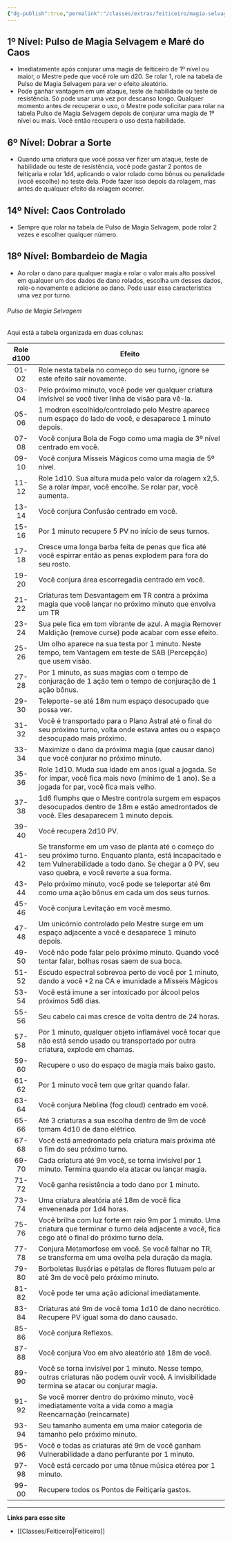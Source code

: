 ```yaml
---
{"dg-publish":true,"permalink":"/classes/extras/feiticeiro/magia-selvagem/","created":"2024-07-25T19:04:29.192-03:00","updated":"2024-07-28T22:15:59.460-03:00"}
---
```



## 1º Nível: Pulso de Magia Selvagem e Maré do Caos
- Imediatamente após conjurar uma magia de feiticeiro de 1º nível ou maior, o Mestre pede que você role um d20. Se rolar 1, role na tabela de Pulso de Magia Selvagem para ver o efeito aleatório.
- Pode ganhar vantagem em um ataque, teste de habilidade ou teste de resistência. Só pode usar uma vez por descanso longo. Qualquer momento antes de recuperar o uso, o Mestre pode solicitar para rolar na tabela Pulso de Magia Selvagem depois de conjurar uma magia de 1º nível ou mais. Você então recupera o uso desta habilidade.

## 6º Nível: Dobrar a Sorte
- Quando uma criatura que você possa ver fizer um ataque, teste de habilidade ou teste de resistência, você pode gastar 2 pontos de feitiçaria e rolar 1d4, aplicando o valor rolado como bônus ou penalidade (você escolhe) no teste dela. Pode fazer isso depois da rolagem, mas antes de qualquer efeito da rolagem ocorrer.

## 14º Nível: Caos Controlado
- Sempre que rolar na tabela de Pulso de Magia Selvagem, pode rolar 2 vezes e escolher qualquer número.

## 18º Nível: Bombardeio de Magia
- Ao rolar o dano para qualquer magia e rolar o valor mais alto possível em qualquer um dos dados de dano rolados, escolha um desses dados, role-o novamente e adicione ao dano. Pode usar essa característica uma vez por turno.

###### Pulso de Magia Selvagem 

Aqui está a tabela organizada em duas colunas:

| Role d100 | Efeito |
|:--------:|-|
| 01-02 | Role nesta tabela no começo do seu turno, ignore se este efeito sair novamente. |
| 03-04 | Pelo próximo minuto, você pode ver qualquer criatura invisível se você tiver linha de visão para vê-la. |
| 05-06 | 1 modron escolhido/controlado pelo Mestre aparece num espaço do lado de você, e desaparece 1 minuto depois. |
| 07-08 | Você conjura Bola de Fogo como uma magia de 3º nível centrado em você. |
| 09-10 | Você conjura Mísseis Mágicos como uma magia de 5º nível. |
| 11-12 | Role 1d10. Sua altura muda pelo valor da rolagem x2,5. Se a rolar ímpar, você encolhe. Se rolar par, você aumenta. |
| 13-14 | Você conjura Confusão centrado em você. |
| 15-16 | Por 1 minuto recupere 5 PV no início de seus turnos. |
| 17-18 | Cresce uma longa barba feita de penas que fica até você espirrar então as penas explodem para fora do seu rosto. |
| 19-20 | Você conjura área escorregadia centrado em você. |
| 21-22 | Criaturas tem Desvantagem em TR contra a próxima magia que você lançar no próximo minuto que envolva um TR |
| 23-24 | Sua pele fica em tom vibrante de azul. A magia Remover Maldição (remove curse) pode acabar com esse efeito. |
| 25-26 | Um olho aparece na sua testa por 1 minuto. Neste tempo, tem Vantagem em teste de SAB (Percepção) que usem visão. |
| 27-28 | Por 1 minuto, as suas magias com o tempo de conjuração de 1 ação tem o tempo de conjuração de 1 ação bônus. |
| 29-30 | Teleporte-se até 18m num espaço desocupado que possa ver. |
| 31-32 | Você é transportado para o Plano Astral até o final do seu próximo turno, volta onde estava antes ou o espaço desocupado mais próximo. |
| 33-34 | Maximize o dano da próxima magia (que causar dano) que você conjurar no próximo minuto. |
| 35-36 | Role 1d10. Muda sua idade em anos igual a jogada. Se for ímpar, você fica mais novo (mínimo de 1 ano). Se a jogada for par, você fica mais velho. |
| 37-38 | 1d6 flumphs que o Mestre controla surgem em espaços desocupados dentro de 18m e estão amedrontados de você. Eles desaparecem 1 minuto depois. |
| 39-40 | Você recupera 2d10 PV. |
| 41-42 | Se transforme em um vaso de planta até o começo do seu próximo turno. Enquanto planta, está incapacitado e tem Vulnerabilidade a todo dano. Se chegar a 0 PV, seu vaso quebra, e você reverte a sua forma. |
| 43-44 | Pelo próximo minuto, você pode se teleportar até 6m como uma ação bônus em cada um dos seus turnos. |
| 45-46 | Você conjura Levitação em você mesmo. |
| 47-48 | Um unicórnio controlado pelo Mestre surge em um espaço adjacente a você e desaparece 1 minuto depois. |
| 49-50 | Você não pode falar pelo próximo minuto. Quando você tentar falar, bolhas rosas saem de sua boca. |
| 51-52 | Escudo espectral sobrevoa perto de você por 1 minuto, dando a você +2 na CA e imunidade a Misseis Mágicos |
| 53-54 | Você está imune a ser intoxicado por álcool pelos próximos 5d6 dias. |
| 55-56 | Seu cabelo cai mas cresce de volta dentro de 24 horas. |
| 57-58 | Por 1 minuto, qualquer objeto inflamável você tocar que não está sendo usado ou transportado por outra criatura, explode em chamas. |
| 59-60 | Recupere o uso do espaço de magia mais baixo gasto. |
| 61-62 | Por 1 minuto você tem que gritar quando falar. |
| 63-64 | Você conjura Neblina (fog cloud) centrado em você. |
| 65-66 | Até 3 criaturas a sua escolha dentro de 9m de você tomam 4d10 de dano elétrico. |
| 67-68 | Você está amedrontado pela criatura mais próxima até o fim do seu próximo turno. |
| 69-70 | Cada criatura até 9m você, se torna invisível por 1 minuto. Termina quando ela atacar ou lançar magia. |
| 71-72 | Você ganha resistência a todo dano por 1 minuto. |
| 73-74 | Uma criatura aleatória até 18m de você fica envenenada por 1d4 horas. |
| 75-76 | Você brilha com luz forte em raio 9m por 1 minuto. Uma criatura que terminar o turno dela adjacente a você, fica cego até o final do próximo turno dela. |
| 77-78 | Conjura Metamorfose em você. Se você falhar no TR, se transforma em uma ovelha pela duração da magia. |
| 79-80 | Borboletas ilusórias e pétalas de flores flutuam pelo ar até 3m de você pelo próximo minuto. |
| 81-82 | Você pode ter uma ação adicional imediatamente. |
| 83-84 | Criaturas até 9m de você toma 1d10 de dano necrótico. Recupere PV igual soma do dano causado. |
| 85-86 | Você conjura Reflexos. |
| 87-88 | Você conjura Voo em alvo aleatório até 18m de você. |
| 89-90 | Você se torna invisível por 1 minuto. Nesse tempo, outras criaturas não podem ouvir você. A invisibilidade termina se atacar ou conjurar magia. |
| 91-92 | Se você morrer dentro do próximo minuto, você imediatamente volta a vida como a magia Reencarnação (reincarnate) |
| 93-94 | Seu tamanho aumenta em uma maior categoria de tamanho pelo próximo minuto. |
| 95-96 | Você e todas as criaturas até 9m de você ganham Vulnerabilidade a dano perfurante por 1 minuto. |
| 97-98 | Você está cercado por uma tênue música etérea por 1 minuto. |
| 99-00 | Recupere todos os Pontos de Feitiçaria gastos. |

___
**Links para esse site**
- [[Classes/Feiticeiro\|Feiticeiro]]